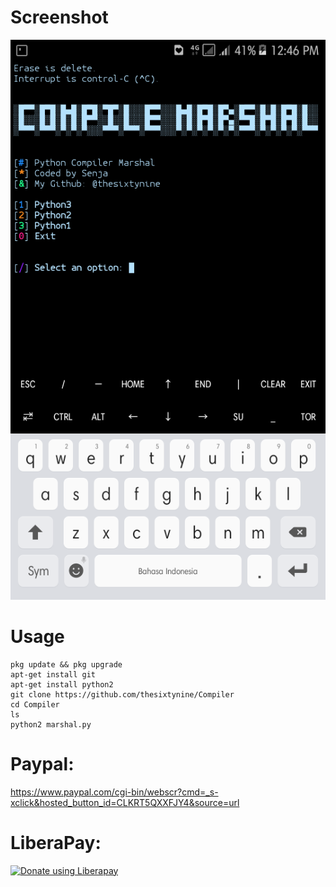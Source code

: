 # Screenshot
![](./images/Screenshot.png)
# Usage
```
pkg update && pkg upgrade
apt-get install git
apt-get install python2
git clone https://github.com/thesixtynine/Compiler
cd Compiler
ls
python2 marshal.py
```
# Paypal:
https://www.paypal.com/cgi-bin/webscr?cmd=_s-xclick&hosted_button_id=CLKRT5QXXFJY4&source=url
# LiberaPay:
<noscript><a href="https://liberapay.com/thesixtynine/donate"><img alt="Donate using Liberapay" src="https://liberapay.com/assets/widgets/donate.svg"></a></noscript>

